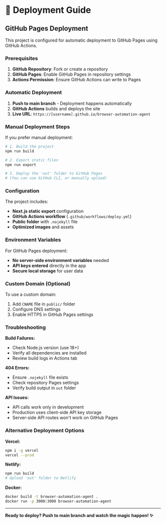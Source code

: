 # 🚀 Deployment Guide

## GitHub Pages Deployment

This project is configured for automatic deployment to GitHub Pages using GitHub Actions.

### Prerequisites

1. **GitHub Repository**: Fork or create a repository
2. **GitHub Pages**: Enable GitHub Pages in repository settings
3. **Actions Permission**: Ensure GitHub Actions can write to Pages

### Automatic Deployment

1. **Push to main branch** - Deployment happens automatically
2. **GitHub Actions** builds and deploys the site
3. **Live URL**: `https://[username].github.io/browser-automation-agent`

### Manual Deployment Steps

If you prefer manual deployment:

```bash
# 1. Build the project
npm run build

# 2. Export static files
npm run export

# 3. Deploy the 'out' folder to GitHub Pages
# (You can use GitHub CLI, or manually upload)
```

### Configuration

The project includes:

- **Next.js static export** configuration
- **GitHub Actions workflow** (`.github/workflows/deploy.yml`)
- **Public folder** with `.nojekyll` file
- **Optimized images** and assets

### Environment Variables

For GitHub Pages deployment:

- **No server-side environment variables** needed
- **API keys entered** directly in the app
- **Secure local storage** for user data

### Custom Domain (Optional)

To use a custom domain:

1. Add `CNAME` file in `public/` folder
2. Configure DNS settings
3. Enable HTTPS in GitHub Pages settings

### Troubleshooting

**Build Failures:**
- Check Node.js version (use 18+)
- Verify all dependencies are installed
- Review build logs in Actions tab

**404 Errors:**
- Ensure `.nojekyll` file exists
- Check repository Pages settings
- Verify build output in `out` folder

**API Issues:**
- API calls work only in development
- Production uses client-side API key storage
- Server-side API routes won't work on GitHub Pages

### Alternative Deployment Options

**Vercel:**
```bash
npm i -g vercel
vercel --prod
```

**Netlify:**
```bash
npm run build
# Upload 'out' folder to Netlify
```

**Docker:**
```bash
docker build -t browser-automation-agent .
docker run -p 3000:3000 browser-automation-agent
```

---

**Ready to deploy? Push to main branch and watch the magic happen! ✨** 